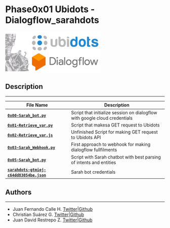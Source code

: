 # Phase0x01 Ubidots - Dialogflow_sarahdots

<img align="center" src="https://github.com/jdrestre/pictures-holberton-projects/blob/master/final_project/ReadmeUp.jpeg" width="60%"/>

## Description

---
File Name|Description
---|---
[**`0x00-Sarah_bot.py`**](https://github.com/johnconnor77/ubidots-dialogflow_sarahdots/blob/master/Phase0x01/0x00-Sarah_bot.py)| Script that initialize session on dialogflow with google cloud credentials
[**`0x01-Retrieve_var.py`**](https://github.com/johnconnor77/ubidots-dialogflow_sarahdots/blob/master/Phase0x01/0x01-Retrieve_var.py)| Script that makesa GET request to Ubidots
[**`0x02-Retrieve_var.js`**](https://github.com/johnconnor77/ubidots-dialogflow_sarahdots/blob/master/Phase0x01/0x02-Retrieve_var.js)| Unfinished Script for making GET request to Ubidots API
[**`0x03-Sarah_Webhook.py`**](https://github.com/johnconnor77/ubidots-dialogflow_sarahdots/blob/master/Phase0x01/0x03-Sarah_Webhook.py)| First approach to webhook for making dialogflow fullfilments 
[**`0x05-Sarah_bot.py`**](https://github.com/johnconnor77/ubidots-dialogflow_sarahdots/blob/master/Phase0x01/0x05-Sarah_bot.py)| Script with Sarah chatbot with best parsing of intents and entities
[**`sarahdots-gtmiej-c64dd83054be.json`**](https://github.com/johnconnor77/ubidots-dialogflow_sarahdots/blob/master/Phase0x01/sarahdots-gtmiej-c64dd83054be.json)|Sarah bot credentials

## Authors
---
- Juan Fernando Calle H. [Twitter](https://twitter.com/jfcalleh)|[Github](https://github.com/johnconnor77)
- Christian Suárez G. [Twitter](https://twitter.com/MetaAlchemist)|[Github](https://github.com/Thorlak2202)
- Juan David Restrepo Z. [Twitter](https://twitter.com/jdrestre)|[Github](https://github.com/jdrestre)
